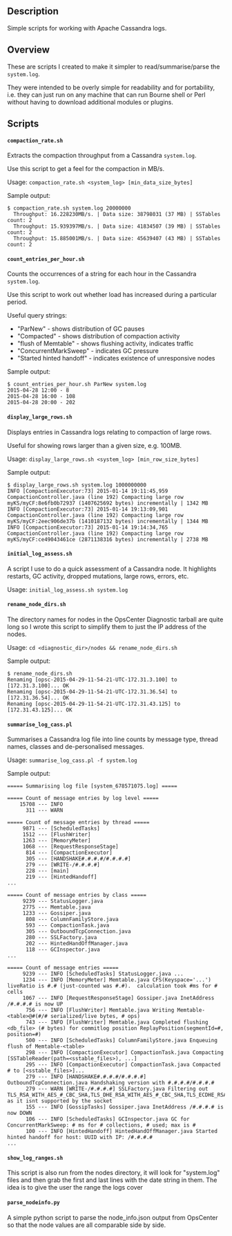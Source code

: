 ## Description
Simple scripts for working with Apache Cassandra logs.

## Overview

These are scripts I created to make it simpler to read/summarise/parse the `system.log`.

They were intended to be overly simple for readability and for portability, i.e. they can just run on any machine that can run Bourne shell or Perl without having to download additional modules or plugins.

## Scripts

#### `compaction_rate.sh`

Extracts the compaction throughput from a Cassandra `system.log`.

Use this script to get a feel for the compaction in MB/s.

Usage: `compaction_rate.sh <system_log> [min_data_size_bytes]`

Sample output:

```
$ compaction_rate.sh system.log 20000000
  Throughput: 16.228230MB/s. | Data size: 38798031 (37 MB) | SSTables count: 2
  Throughput: 15.939397MB/s. | Data size: 41834507 (39 MB) | SSTables count: 2
  Throughput: 15.885001MB/s. | Data size: 45639407 (43 MB) | SSTables count: 2
```

#### `count_entries_per_hour.sh`

Counts the occurrences of a string for each hour in the Cassandra `system.log`.

Use this script to work out whether load has increased during a particular period.

Useful query strings:
- "ParNew" - shows distribution of GC pauses
- "Compacted" - shows distribution of compaction activity
- "flush of Memtable" - shows flushing activity, indicates traffic
- "ConcurrentMarkSweep" - indicates GC pressure
- "Started hinted handoff" - indicates existence of unresponsive nodes

Sample output:

```
$ count_entries_per_hour.sh ParNew system.log
2015-04-28 12:00 - 8
2015-04-28 16:00 - 108
2015-04-28 20:00 - 202
```

#### `display_large_rows.sh`

Displays entries in Cassandra logs relating to compaction of large rows.

Useful for showing rows larger than a given size, e.g. 100MB.

Usage: `display_large_rows.sh <system_log> [min_row_size_bytes]`

Sample output:

```
$ display_large_rows.sh system.log 1000000000
INFO [CompactionExecutor:73] 2015-01-14 19:11:45,959 CompactionController.java (line 192) Compacting large row myKS/myCF:8e6fb0b72937 (1407625692 bytes) incrementally | 1342 MB
INFO [CompactionExecutor:73] 2015-01-14 19:13:09,901 CompactionController.java (line 192) Compacting large row myKS/myCF:2eec906de37b (1410187132 bytes) incrementally | 1344 MB
INFO [CompactionExecutor:73] 2015-01-14 19:14:34,765 CompactionController.java (line 192) Compacting large row myKS/myCF:ce49043461ce (2871138316 bytes) incrementally | 2738 MB
```

#### `initial_log_assess.sh`

A script I use to do a quick assessment of a Cassandra node. It highlights restarts, GC activity, dropped mutations, large rows, errors, etc.

Usage: `initial_log_assess.sh system.log`

#### `rename_node_dirs.sh`

The directory names for nodes in the OpsCenter Diagnostic tarball are quite long so I wrote this script to simplify them to just the IP address of the nodes.

Usage: `cd <diagnostic_dir>/nodes && rename_node_dirs.sh`

Sample output:

```
$ rename_node_dirs.sh 
Renaming [opsc-2015-04-29-11-54-21-UTC-172.31.3.100] to [172.31.3.100]... OK
Renaming [opsc-2015-04-29-11-54-21-UTC-172.31.36.54] to [172.31.36.54]... OK
Renaming [opsc-2015-04-29-11-54-21-UTC-172.31.43.125] to [172.31.43.125]... OK
```

#### `summarise_log_cass.pl`

Summarises a Cassandra log file into line counts by message type, thread names, classes and de-personalised messages.

Usage: `summarise_log_cass.pl -f system.log`

Sample output:

```
===== Summarising log file [system_678571075.log] =====

===== Count of message entries by log level =====
    15708 --- INFO 
      311 --- WARN 

===== Count of message entries by thread =====
     9871 --- [ScheduledTasks] 
     1512 --- [FlushWriter] 
     1263 --- [MemoryMeter] 
     1068 --- [RequestResponseStage] 
      814 --- [CompactionExecutor] 
      305 --- [HANDSHAKE#.#.#.#/#.#.#.#] 
      279 --- [WRITE-/#.#.#.#] 
      228 --- [main] 
      219 --- [HintedHandoff] 
...

===== Count of message entries by class =====
     9239 --- StatusLogger.java 
     2775 --- Memtable.java 
     1233 --- Gossiper.java 
      808 --- ColumnFamilyStore.java 
      593 --- CompactionTask.java 
      305 --- OutboundTcpConnection.java 
      280 --- SSLFactory.java 
      202 --- HintedHandOffManager.java 
      118 --- GCInspector.java 
...

===== Count of message entries =====
     9239 --- INFO [ScheduledTasks] StatusLogger.java ... 
     1234 --- INFO [MemoryMeter] Memtable.java CFS(Keyspace='...') liveRatio is #.# (just-counted was #.#).  calculation took #ms for # cells 
     1067 --- INFO [RequestResponseStage] Gossiper.java InetAddress /#.#.#.# is now UP 
      756 --- INFO [FlushWriter] Memtable.java Writing Memtable-<table>@#(#/# serialized/live bytes, # ops) 
      743 --- INFO [FlushWriter] Memtable.java Completed flushing <db_file> (# bytes) for commitlog position ReplayPosition(segmentId=#, position=#) 
      500 --- INFO [ScheduledTasks] ColumnFamilyStore.java Enqueuing flush of Memtable-<table> 
      298 --- INFO [CompactionExecutor] CompactionTask.java Compacting [SSTableReader(path=<sstable_files>), ...] 
      295 --- INFO [CompactionExecutor] CompactionTask.java Compacted # to [<sstable_files>]... 
      279 --- INFO [HANDSHAKE#.#.#.#/#.#.#.#] OutboundTcpConnection.java Handshaking version with #.#.#.#/#.#.#.# 
      279 --- WARN [WRITE-/#.#.#.#] SSLFactory.java Filtering out TLS_RSA_WITH_AES_#_CBC_SHA,TLS_DHE_RSA_WITH_AES_#_CBC_SHA,TLS_ECDHE_RSA_WITH_AES_#_CBC_SHA as it isnt supported by the socket 
      155 --- INFO [GossipTasks] Gossiper.java InetAddress /#.#.#.# is now DOWN 
      106 --- INFO [ScheduledTasks] GCInspector.java GC for ConcurrentMarkSweep: # ms for # collections, # used; max is # 
      100 --- INFO [HintedHandoff] HintedHandOffManager.java Started hinted handoff for host: UUID with IP: /#.#.#.#
...
```

#### `show_log_ranges.sh`

This script is also run from the nodes directory, it will look for "system.log" files and then grab the first and last lines with the date string in them. The idea is to give the user the range the logs cover

#### `parse_nodeinfo.py`

A simple python script to parse the node_info.json output from OpsCenter so that the node values are all comparable side by side.
